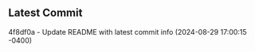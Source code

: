 
## Latest Commit
4f8df0a - Update README with latest commit info (2024-08-29 17:00:15 -0400) <Yunxi-Zhou>
